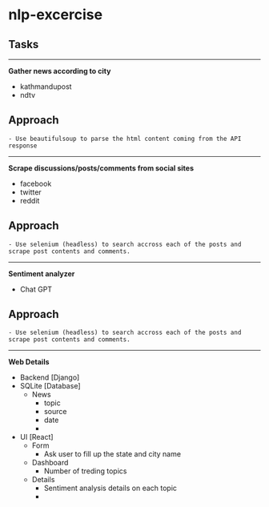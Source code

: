 # nlp-excercise

## Tasks
---
**Gather news according to city**
- kathmandupost
- ndtv

##  Approach 
    - Use beautifulsoup to parse the html content coming from the API response
---
**Scrape discussions/posts/comments from social sites**
- facebook
- twitter
 - reddit

 ##  Approach 
    - Use selenium (headless) to search accross each of the posts and scrape post contents and comments.
---

**Sentiment analyzer**
- Chat GPT

 ##  Approach 
    - Use selenium (headless) to search accross each of the posts and scrape post contents and comments.

---
**Web Details**
- Backend [Django]
- SQLite [Database]
    - News
        - topic
        - source
        - date
        - 
- UI [React]
    - Form
        - Ask user to fill up the state and city name
    - Dashboard
        - Number of treding topics
    - Details
        - Sentiment analysis details on each topic
        -  